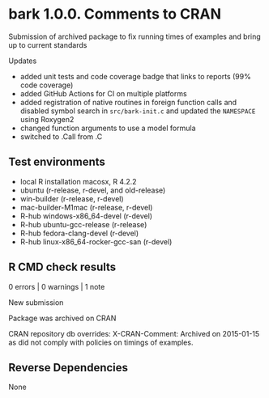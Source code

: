 # bark 1.0.0. Comments to CRAN

Submission of archived package to fix running times
of examples and bring up to current standards

Updates
  - added unit tests and code coverage badge that links to reports 
    (99% code coverage)
  - added GitHub Actions for CI on multiple platforms
  - added registration of native routines in foreign function calls and disabled symbol search in `src/bark-init.c` and updated the `NAMESPACE` using Roxygen2
  - changed function arguments to use a model formula
  - switched to .Call from .C
  
## Test environments
- local R installation macosx, R 4.2.2
- ubuntu  (r-release, r-devel, and old-release)
- win-builder (r-release, r-devel)
- mac-builder-M1mac (r-release, r-devel)
- R-hub windows-x86_64-devel (r-devel)
- R-hub ubuntu-gcc-release (r-release)
- R-hub fedora-clang-devel (r-devel)
- R-hub linux-x86_64-rocker-gcc-san (r-devel)


## R CMD check results

0 errors | 0 warnings | 1 note

New submission

Package was archived on CRAN

CRAN repository db overrides:
  X-CRAN-Comment: Archived on 2015-01-15 as did not comply with
    policies on timings of examples.
    
## Reverse Dependencies

None    